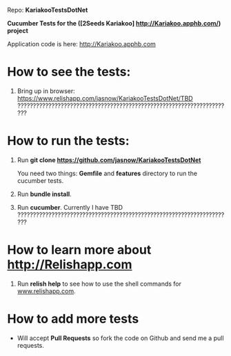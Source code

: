 Repo: **KariakooTestsDotNet**

**Cucumber Tests for the ([2Seeds Kariakoo] http://Kariakoo.apphb.com/) project**

Application code is here: http://Kariakoo.apphb.com

How to see the tests:
====================

 1. Bring up in browser: https://www.relishapp.com/jasnow/KariakooTestsDotNet/TBD
??????????????????????????????????????????????????????????????????????

How to run the tests:
====================

 1. Run **git clone https://github.com/jasnow/KariakooTestsDotNet**

    You need two things: **Gemfile** and **features** directory to run the cucumber tests.

 2. Run **bundle install**.

 4. Run **cucumber**. Currently I have TBD
??????????????????????????????????????????????????????????????????????

How to learn more about http://Relishapp.com
====================

 1. Run **relish help** to see how to use the shell commands for www.relishapp.com.

How to add more tests
====================

 * Will accept **Pull Requests** so fork the code on Github and send me a pull requests.
